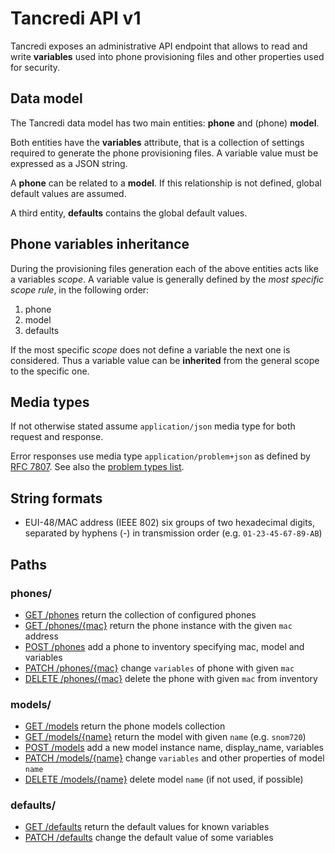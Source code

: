 # Tancredi API v1

Tancredi exposes an administrative API endpoint that allows to read and write
**variables** used into phone provisioning files and other properties used
for security.

## Data model

The Tancredi data model has two main entities: **phone** and (phone) **model**.

Both entities have the **variables** attribute, that is a collection of settings
required to generate the phone provisioning files. A variable value must be
expressed as a JSON string.

A **phone** can be related to a **model**. If this relationship is not defined,
global default values are assumed.

A third entity, **defaults** contains the global default values.

## Phone variables inheritance

During the provisioning files generation each of the above entities acts like a
variables *scope*. A variable value is generally defined by the *most specific
scope rule*, in the following order:

1. phone
2. model
3. defaults

If the most specific *scope* does not define a variable the next one is
considered. Thus a variable value can be **inherited** from the general scope to
the specific one.

## Media types

If not otherwise stated assume `application/json` media type for both request
and response.

Error responses use media type `application/problem+json` as defined by [RFC
7807](https://tools.ietf.org/html/rfc7807). See also the
[problem types list](problems).

## String formats

* EUI-48/MAC address (IEEE 802) six groups of two hexadecimal digits, separated
  by hyphens (-) in transmission order (e.g. `01-23-45-67-89-AB`)

## Paths

### phones/

* [GET /phones](phonesGet) return the collection of configured phones
* [GET /phones/{mac}](phonesMacGet) return the phone instance with the given `mac` address
* [POST /phones](phonesPost) add a phone to inventory specifying mac, model and variables
* [PATCH /phones/{mac}](phonesMacPatch) change `variables` of phone with given `mac`
* [DELETE /phones/{mac}](phonesMacDelete) delete the phone with given `mac` from inventory

### models/

* [GET /models](modelsGet) return the phone models collection
* [GET /models/{name}](modelsNameGet) return the model with given `name` (e.g. `snom720`)
* [POST /models](modelsPost) add a new model instance name, display_name, variables
* [PATCH /models/{name}](modelsNamePatch) change `variables` and other properties of model `name`
* [DELETE /models/{name}](modelsNameDelete) delete model `name` (if not used, if possible)

### defaults/

* [GET /defaults](defaultsGet) return the default values for known variables
* [PATCH /defaults](defaultsPatch) change the default value of some variables
